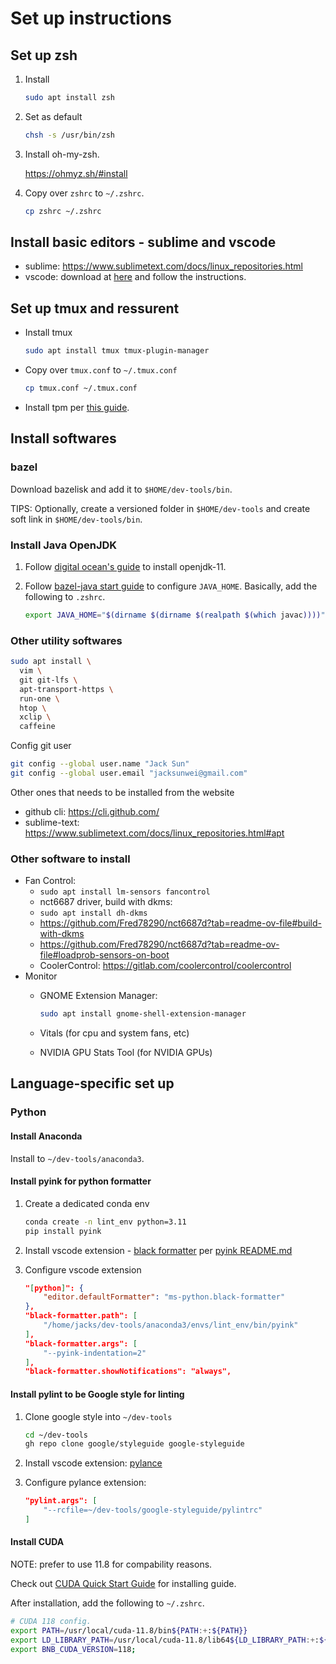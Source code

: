 # Set up instructions

## Set up zsh

1. Install

   ```bash
   sudo apt install zsh
   ```

2. Set as default

   ```bash
   chsh -s /usr/bin/zsh
   ```

3. Install oh-my-zsh.

   <https://ohmyz.sh/#install>

4. Copy over `zshrc` to `~/.zshrc`.

   ```bash
   cp zshrc ~/.zshrc
   ```

## Install basic editors - sublime and vscode

- sublime: <https://www.sublimetext.com/docs/linux_repositories.html>
- vscode: download at [here](https://code.visualstudio.com/download#) and
  follow the instructions.

## Set up tmux and ressurent

- Install tmux

  ```bash
  sudo apt install tmux tmux-plugin-manager
  ```

- Copy over `tmux.conf` to `~/.tmux.conf`

  ```bash
  cp tmux.conf ~/.tmux.conf
  ```

- Install tpm per [this guide](https://github.com/tmux-plugins/tpm#installation).

## Install softwares

### bazel

Download bazelisk and add it to `$HOME/dev-tools/bin`.

TIPS: Optionally, create a versioned folder in `$HOME/dev-tools` and create soft
link in `$HOME/dev-tools/bin`.

### Install Java OpenJDK

1. Follow [digital ocean's guide](https://www.digitalocean.com/community/tutorials/how-to-install-java-with-apt-on-ubuntu-22-04) to install openjdk-11.

1. Follow [bazel-java start guide](https://bazel.build/start/java#install_the_jdk) to configure `JAVA_HOME`. Basically, add the following to `.zshrc`.

   ```bash
   export JAVA_HOME="$(dirname $(dirname $(realpath $(which javac))))"
   ```

### Other utility softwares

```bash
sudo apt install \
  vim \
  git git-lfs \
  apt-transport-https \
  run-one \
  htop \
  xclip \
  caffeine
```

Config git user

```bash
git config --global user.name "Jack Sun"
git config --global user.email "jacksunwei@gmail.com"
```

Other ones that needs to be installed from the website

- github cli: <https://cli.github.com/>
- sublime-text: <https://www.sublimetext.com/docs/linux_repositories.html#apt>

### Other software to install

- Fan Control:
  - `sudo apt install lm-sensors fancontrol`
  - nct6687 driver, build with dkms:
  - `sudo apt install dh-dkms`
  - <https://github.com/Fred78290/nct6687d?tab=readme-ov-file#build-with-dkms>
  - <https://github.com/Fred78290/nct6687d?tab=readme-ov-file#loadprob-sensors-on-boot>
  - CoolerControl: <https://gitlab.com/coolercontrol/coolercontrol>
- Monitor
  - GNOME Extension Manager:

    ```bash
    sudo apt install gnome-shell-extension-manager
    ```

  - Vitals (for cpu and system fans, etc)
  - NVIDIA GPU Stats Tool (for NVIDIA GPUs)

## Language-specific set up

### Python

#### Install Anaconda

Install to `~/dev-tools/anaconda3`.

#### Install pyink for python formatter

1. Create a dedicated conda env

   ```bash
   conda create -n lint_env python=3.11
   pip install pyink
   ```

1. Install vscode extension - [black formatter](https://marketplace.visualstudio.com/items?itemName=ms-python.black-formatter) per [pyink README.md](https://github.com/google/pyink)
1. Configure vscode extension

   ```json
   "[python]": {
       "editor.defaultFormatter": "ms-python.black-formatter"
   },
   "black-formatter.path": [
       "/home/jacks/dev-tools/anaconda3/envs/lint_env/bin/pyink"
   ],
   "black-formatter.args": [
       "--pyink-indentation=2"
   ],
   "black-formatter.showNotifications": "always",
   ```

#### Install pylint to be Google style for linting

1. Clone google style into `~/dev-tools`

   ```bash
   cd ~/dev-tools
   gh repo clone google/styleguide google-styleguide
   ```

1. Install vscode extension: [pylance](https://marketplace.visualstudio.com/items?itemName=ms-python.vscode-pylance)
1. Configure pylance extension:

   ```json
   "pylint.args": [
       "--rcfile=~/dev-tools/google-styleguide/pylintrc"
   ]
   ```

#### Install CUDA

NOTE: prefer to use 11.8 for compability reasons.

Check out [CUDA Quick Start Guide](https://docs.nvidia.com/cuda/cuda-quick-start-guide/index.html)
for installing guide.

After installation, add the following to `~/.zshrc`.

```bash
# CUDA 118 config.
export PATH=/usr/local/cuda-11.8/bin${PATH:+:${PATH}}
export LD_LIBRARY_PATH=/usr/local/cuda-11.8/lib64${LD_LIBRARY_PATH:+:${LD_LIBRARY_PATH}}
export BNB_CUDA_VERSION=118;
```
